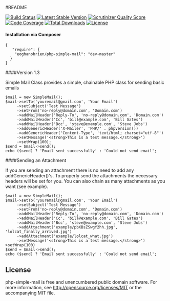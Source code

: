 #README

[![Build Status](https://travis-ci.org/eoghanobrien/php-simple-mail.png?branch=master)](https://travis-ci.org/eoghanobrien/php-simple-mail) [![Latest Stable Version](https://poser.pugx.org/eoghanobrien/php-simple-mail/v/stable.png)](https://packagist.org/packages/eoghanobrien/php-simple-mail) [![Scrutinizer Quality Score](https://scrutinizer-ci.com/g/eoghanobrien/php-simple-mail/badges/quality-score.png?s=a6850c4ef51c0d56ed50513d3749d6c1617dfaff)](https://scrutinizer-ci.com/g/eoghanobrien/php-simple-mail/) [![Code Coverage](https://scrutinizer-ci.com/g/eoghanobrien/php-simple-mail/badges/coverage.png?s=d167e7faf23471deeef69d26ff23812a64e74326)](https://scrutinizer-ci.com/g/eoghanobrien/php-simple-mail/) [![Total Downloads](https://poser.pugx.org/eoghanobrien/php-simple-mail/downloads.png)](https://packagist.org/packages/eoghanobrien/php-simple-mail) [![License](https://poser.pugx.org/eoghanobrien/php-simple-mail/license.png)](https://packagist.org/packages/eoghanobrien/php-simple-mail)

#### Installation via Composer

    {
       "require": {
        "eoghanobrien/php-simple-mail": "dev-master"
      }
    }

####Version 1.3

Simple Mail Class provides a simple, chainable PHP class for sending basic emails

    $mail = new SimpleMail();
    $mail->setTo('youremail@gmail.com', 'Your Email')
         ->setSubject('Test Message')
         ->setFrom('no-reply@domain.com', 'Domain.com')
         ->addMailHeader('Reply-To', 'no-reply@domain.com', 'Domain.com')
         ->addMailHeader('Cc', 'bill@example.com', 'Bill Gates')
         ->addMailHeader('Bcc', 'steve@example.com', 'Steve Jobs')
         ->addGenericHeader('X-Mailer', 'PHP/' . phpversion())
         ->addGenericHeader('Content-Type', 'text/html; charset="utf-8"')
         ->setMessage('<strong>This is a test message.</strong>')
         ->setWrap(100);
    $send = $mail->send();
    echo ($send) ? 'Email sent successfully' : 'Could not send email';


####Sending an Attachment

If you are sending an attachment there is no need to add any addGenericHeader()'s. To properly send the attachments the necessary headers will be set for you. You can also chain as many attachments as you want (see example).

    $mail = new SimpleMail();
    $mail->setTo('youremail@gmail.com', 'Your Email')
         ->setSubject('Test Message')
         ->setFrom('no-reply@domain.com', 'Domain.com')
         ->addMailHeader('Reply-To', 'no-reply@domain.com', 'Domain.com')
         ->addMailHeader('Cc', 'bill@example.com', 'Bill Gates')
         ->addMailHeader('Bcc', 'steve@example.com', 'Steve Jobs')
         ->addAttachment('example/pbXBsZSwgY2hh.jpg', 'lolcat_finally_arrived.jpg')
         ->addAttachment('example/lolcat_what.jpg')
         ->setMessage('<strong>This is a test message.</strong>')
    >setWrap(100)
    $send = $mail->send();
    echo ($send) ? 'Email sent successfully' : 'Could not send email';

## License
php-simple-mail is free and unencumbered public domain software. For more information, see http://opensource.org/licenses/MIT or the accompanying MIT file.